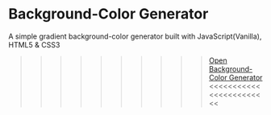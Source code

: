 # Background-Color Generator

A simple gradient background-color generator built with JavaScript(Vanilla), HTML5 & CSS3

>>>>>>>>>> <a href="https://faded-knowledge.surge.sh/">Open Background-Color Generator</a> <<<<<<<<<<<<<<<<<<<<<<<<
